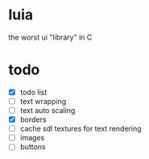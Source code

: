 # luia
the worst ui "library" in C

# todo
- [x] todo list
- [ ] text wrapping
- [ ] text auto scaling
- [x] borders
- [ ] cache sdl textures for text rendering
- [ ] images
- [ ] buttons